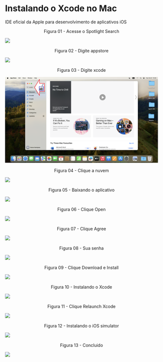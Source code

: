# Instalando o Xcode no Mac
IDE oficial da Apple para desenvolvimento de aplicativos iOS

<div align="center">
Figura 01 - Acesse o Spotlight Search
</div>

![](Imagens/IDE-Xcode-Instalacao-Img01.png)

<div align="center">
Figura 02 - Digite appstore
</div>

![](Imagens/IDE-Xcode-Instalacao-Img02.png)

<div align="center">
Figura 03 - Digite xcode
</div>

![](Imagens/IDE-Xcode-Instalacao-Img03.png)

<div align="center">
Figura 04 - Clique a nuvem
</div>

![](Imagens/IDE-Xcode-Instalacao-Img04.png)

<div align="center">
Figura 05 - Baixando o aplicativo
</div>

![](Imagens/IDE-Xcode-Instalacao-Img05.png)

<div align="center">
Figura 06 - Clique Open
</div>

![](Imagens/IDE-Xcode-Instalacao-Img06.png)

<div align="center">
Figura 07 - Clique Agree
</div>

![](Imagens/IDE-Xcode-Instalacao-Img07.png)

<div align="center">
Figura 08 - Sua senha
</div>

![](Imagens/IDE-Xcode-Instalacao-Img08.png)

<div align="center">
Figura 09 - Clique Download e Install
</div>

![](Imagens/IDE-Xcode-Instalacao-Img09.png)

<div align="center">
Figura 10 - Instalando o Xcode
</div>

![](Imagens/IDE-Xcode-Instalacao-Img10.png)

<div align="center">
Figura 11 - Clique Relaunch Xcode
</div>

![](Imagens/IDE-Xcode-Instalacao-Img11.png)

<div align="center">
Figura 12 - Instalando o iOS simulator
</div>

![](Imagens/IDE-Xcode-Instalacao-Img12.png)

<div align="center">
Figura 13 - Concluido
</div>

![](Imagens/IDE-Xcode-Instalacao-Img13.png)